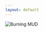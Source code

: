 ```yaml
---
layout: default
---
```

<style>
h1 {
    color: darkorange;
}
</style>
<div class="center">
<img src="{{ site.baseurl }} {% link /images/BurningMUD_ASCII_Logo.png %} " alt="Burning MUD">

<script src="https://cdn.jsdelivr.net/npm/typed.js@2.0.12"></script>

<div class="terminal">
    <div id="typed-output"></div>
</div>

<script>
var options = {
    strings: ["<h1>Out of the burning ashes</h1>", "<h1>Rose a new life</h1>", "<h1>A new creature</h1>", "<h1>Born into the Burning World</h1>"],
    typeSpeed: 50,
    backSpeed: 0,
    showCursor: true,
    loop: false,
    onComplete: function(self) {
        if (self.arrayPos < self.strings.length - 1) { // make sure we don't go beyond our string array
            var newPrompt = document.createElement("div");
            document.querySelector('.terminal').appendChild(newPrompt);
            var newId = "typed-" + new Date().getTime();
            newPrompt.id = newId;
            new Typed("#" + newId, options);
        }
    }
};

var typed = new Typed("#typed-output", options);
</script>
